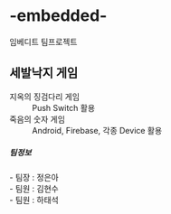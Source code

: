 # -embedded-
임베디트 팀프로젝트

<h2>세발낙지 게임</h3>

<dl>
  <dt>지옥의 징검다리 게임</dt>
  <dd>Push Switch 활용</dd>
  <dt>죽음의 숫자 게임</dt>
  <dd>Android, Firebase, 각종 Device 활용</dd>
</dl>

<h5>팀정보</h5>
- 팀장 : 정은아<br>
- 팀원 : 김현수<br>
- 팀원 : 하태석<br>

